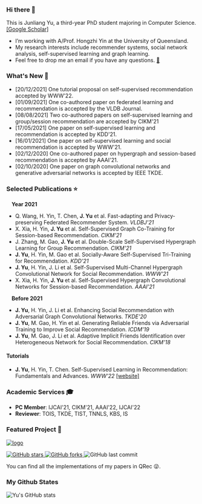 ### Hi there 👋

This is Junliang Yu, a third-year PhD student majoring in Computer Science. [[Google Scholar]](https://scholar.google.com/citations?user=JGuWOUIAAAAJ&hl=EN&oi=ao)
- I’m working with A/Prof. Hongzhi Yin at the University of Queensland.
- My research interests include recommender systems, social network analysis, self-supervised learning and graph learning.
- Feel free to drop me an email if you have any questions. [📧](mailto:jl.yu@uq.edu.au)

### What's New 📢
- [20/12/2021] One tutorial proposal on self-supervised recommendation accepted by WWW'22.
- [01/09/2021] One co-authored paper on federated learning and recommendation is accepted by the VLDB Journal.
- [08/08/2021] Two co-authored papers on self-supervised learning and group/session recommendation are accepted by CIKM'21
- [17/05/2021] One paper on self-supervised learning and recommendation is accepted by KDD'21.  
- [16/01/2021] One paper on self-supervised learning and social recommendation is accepted by WWW'21.  
- [02/12/2020] One co-authored paper on hypergraph and session-based recommendation is accepted by AAAI'21.  
- [02/10/2020] One paper on graph convolutional networks and generative adversarial networks is accepted by IEEE TKDE.

### Selected Publications ⭐️
&emsp;<b>Year 2021</b>
+ Q. Wang, H. Yin, T. Chen, <b>J. Yu</b> et al. Fast-adapting and Privacy-preserving Federated Recommender System. <i>VLDBJ'21</i>
+ X. Xia, H. Yin, <b>J. Yu</b> et al. Self-Supervised Graph Co-Training for Session-based Recommendation. <i>CIKM'21</i><br>
+ J. Zhang, M. Gao, <b>J. Yu</b> et al. Double-Scale Self-Supervised Hypergraph Learning for Group Recommendation. <i>CIKM'21</i><br>
+ <b>J. Yu</b>, H. Yin, M. Gao et al. Socially-Aware Self-Supervised Tri-Training for Recommendation. <i>KDD'21</i><br>
+ <b>J. Yu</b>, H. Yin, J. Li et al. Self-Supervised Multi-Channel Hypergraph Convolutional Network for Social Recommendation. <i>WWW'21</i><br>
+ X. Xia, H. Yin, <b>J. Yu</b> et al. Self-Supervised Hypergraph Convolutional Networks for Session-based Recommendation. <i>AAAI'21</i><br>

&emsp;<b>Before 2021</b>
+ <b>J. Yu</b>, H. Yin, J. Li et al. Enhancing Social Recommendation with Adversarial Graph Convolutional Networks. <i>TKDE'20</i><br>
+ <b>J. Yu</b>, M. Gao, H. Yin et al. Generating Reliable Friends via Adversarial Training to Improve Social Recommendation. <i>ICDM'19</i><br>
+ <b>J. Yu</b>, M. Gao, J. Li et al. Adaptive Implicit Friends Identification over Heterogeneous Network for Social Recommendation. <i>CIKM'18</i><br>

#### Tutorials
+ <b>J. Yu</b>, H. Yin, T. Chen. Self-Supervised Learning in Recommendation: Fundamentals and Advances. <i>WWW'22</i> [[website]](https://ssl-recsys.github.io/)<br>

### Academic Services 🎓
+ <b>PC Member</b>: IJCAI'21, CIKM'21, AAAI'22, IJCAI'22<br>
+ <b>Reviewer</b>: TOIS, TKDE, TIST, TNNLS, KBS, IS

### Featured Project 🍊
<a href="https://github.com/Coder-Yu/QRec"> <img src="https://i.ibb.co/Bsn8CM5/logo.png" alt="logo" border="0"></a><br>
<p float="left"> <a href="https://github.com/Coder-Yu/QRec/stargazers"> <img alt="GitHub stars" src="https://img.shields.io/github/stars/Coder-Yu/QRec"/> </a> <a href="https://github.com/Coder-Yu/QRec/network/members"> <img alt="GitHub forks" src="https://img.shields.io/github/forks/Coder-Yu/QRec"/> </a> <img alt="GitHub last commit" src="https://img.shields.io/github/last-commit/Coder-Yu/QRec"></p> 
You can find all the implementations of my papers in QRec 😜.

### My Github States

![Yu's GitHub stats](https://github-readme-stats.vercel.app/api?username=Coder-Yu)
